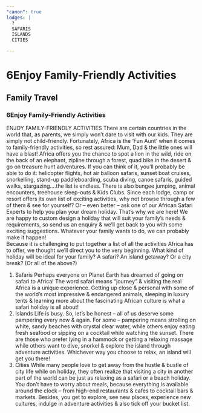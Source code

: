 ```yaml
---
"canon": true
lodges: |
  ?
  SAFARIS
  ISLANDS
  CITIES

---
```


# 6Enjoy Family-Friendly Activities
## Family Travel
### 6Enjoy Family-Friendly Activities

ENJOY FAMILY-FRIENDLY ACTIVITIES
There are certain countries in the world that, as parents, we simply won’t dare to visit with our kids.  They are simply not child-friendly.
Fortunately, Africa is the ‘Fun Aunt’ when it comes to family-friendly activities, so rest assured: Mum, Dad &amp; the little ones will have a blast!
Africa offers you the chance to spot a lion in the wild, ride on the back of an elephant, zipline through a forest, quad bike in the desert &amp; go on treasure hunt adventures.  If you can think of it, you’ll probably be able to do it:  helicopter flights, hot air balloon safaris, sunset boat cruises, snorkelling, stand-up paddleboarding, scuba diving, canoe safaris, guided walks, stargazing….the list is endless.  There is also bungee jumping, animal encounters, treehouse sleep-outs &amp; Kids Clubs.
Since each lodge, camp or resort offers its own list of exciting activities, why not browse through a few of them &amp; see for yourself?  Or – even better – ask one of our African Safari Experts to help you plan your dream holiday.  That’s why we are here!
We are happy to custom design a holiday that will suit your family’s needs &amp; requirements, so send us an enquiry &amp; we’ll get back to you with some exciting suggestions.
Whatever your family wants to do, we can probably make it happen!  
Because it is challenging to put together a list of all the activities Africa has to offer, we thought we’ll direct you to the very beginning.
What kind of holiday will be ideal for your family?  A safari?  An island getaway?  Or a city break? (Or all of the above?)
1. Safaris
Perhaps everyone on Planet Earth has dreamed of going on safari to Africa!  The word safari means “journey” &amp; visiting the real Africa is a unique experience.  Getting up close &amp; personal with some of the world’s most impressive &amp; endangered animals, sleeping in luxury tents &amp; learning more about the fascinating African culture is what a safari holiday is all about!
2. Islands
Life is busy.  So, let’s be honest – all of us deserve some pampering every now &amp; again.  For some – pampering means strolling on white, sandy beaches with crystal clear water, while others enjoy eating fresh seafood or sipping on a cocktail while watching the sunset.  There are those who prefer lying in a hammock or getting a relaxing massage while others want to dive, snorkel &amp; explore the island through adventure activities.  Whichever way you choose to relax, an island will get you there!
3. Cities
While many people love to get away from the hustle &amp; bustle of city life while on holiday, they often realize that visiting a city in another part of the world can be just as relaxing as a safari or a beach holiday.  You don’t have to worry about meals, because everything is available around the clock – from high-end restaurants &amp; cafes to cocktail bars &amp; markets.  Besides, you get to explore, see new places, experience new cultures, indulge in adventure activities &amp; also tick off your bucket list.
